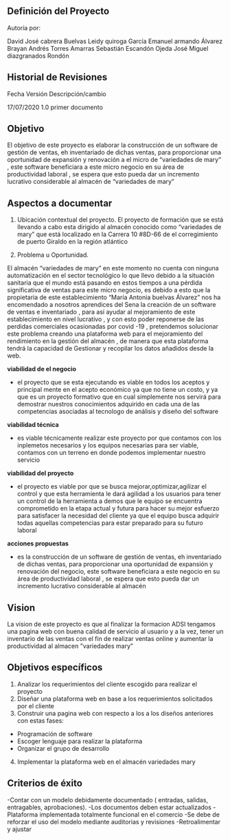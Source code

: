 ## **Definición del Proyecto** 

Autoría por:

David José cabrera Buelvas
Leidy quiroga García
Emanuel armando Álvarez
Brayan Andrés Torres Amarras
Sebastián Escandón Ojeda
José Miguel diazgranados Rondón

## **Historial de Revisiones**

Fecha                Versión       Descripción/cambio

17/07/2020            1.0           primer documento


## **Objetivo**

El objetivo de este proyecto es elaborar la construcción de un software de gestión de ventas, eh inventariado de dichas ventas,   para proporcionar una oportunidad de expansión y renovación a el micro  de “variedades de mary” , este software beneficiara a este micro negocio en su área de productividad laboral , se espera que esto pueda dar un incremento lucrativo considerable al almacén de  “variedades de mary”

## **Aspectos a documentar**

1.	Ubicación contextual del proyecto.
El proyecto de formación que se está llevando a cabo esta dirigido al almacén conocido como “variedades de  mary” que está localizado en la Carrera 10 #8D-66 de el corregimiento de puerto Giraldo en la región atlántico

2.	Problema u Oportunidad.


El almacén “variedades de mary” en este momento no cuenta con ninguna automatización en el sector tecnológico lo que llevo debido a la situación sanitaria que el mundo está pasando en estos tiempos a una pérdida significativa de ventas para este micro negocio, es debido a esto que la propietaria de este establecimiento “María Antonia buelvas Álvarez” nos ha encomendado a nosotros aprendices del Sena  la creación de un software de ventas e inventariado , para así ayudar al mejoramiento de este establecimiento en nivel lucrativo ,  y con esto poder reponerse de las perdidas comerciales ocasionadas por covid -19 , pretendemos solucionar este problema creando una plataforma web para el mejoramiento del rendimiento en la gestión del almacén , de manera que esta plataforma tendrá la capacidad de
Gestionar y recopilar los datos añadidos desde la web.


**viabilidad de el negocio**

- el proyecto que se esta ejecutando es viable en todos los aceptos y principal mente en el acepto económico ya que no tiene un costo, y  ya que es un proyecto formativo que  en cual simplemente nos servirá  para demostrar nuestros conocimientos adquirido en cada una de las competencias asociadas al tecnologo de análisis y diseño del software

**viabilidad técnica**

- es viable técnicamente realizar  este proyecto por que contamos con los inplemetos necesarios y los equipos  necesarias para ser viable, contamos con un terreno en donde podemos implementar nuestro servicio 

**viabilidad del proyecto**  

- el proyecto es viable por que se busca mejorar,optimizar,agilizar el control y que esta herramienta le dará agilidad a los usuarios para tener un control de la herramienta a demos que le equipo se encuentra comprometido en la etapa actual y futura para hacer su mejor esfuerzo para satisfacer la necesidad del cliente ya que el equipo busca adquirir todas  aquellas competencias para estar preparado para su futuro laboral      

**acciones  propuestas**

- es la construcción de un software de gestión de ventas, eh inventariado de dichas ventas,   para proporcionar una oportunidad de expansión y renovación del negocio, este software beneficiara a este  negocio en su área de productividad laboral , se espera que esto pueda dar un incremento lucrativo considerable al almacén 

## **Vision**

La vision de este proyecto es que al finalizar la formacion ADSI tengamos una pagina web con buena calidad de servicio al usuario y a la vez, tener un inventario de las ventas con el fin de realizar ventas online y aumentar la productividad al almacen "variedades mary" 

## **Objetivos específicos**

1. Analizar los requerimientos del cliente escogido para realizar el proyecto
2. Diseñar una plataforma web en base a los requerimientos solicitados por el cliente
3. Construir una pagina web con respecto a los a los diseños anteriores con estas fases:
- Programación de software
- Escoger lenguaje para realizar la plataforma
- Organizar el grupo de desarrollo
4. Implementar la plataforma web en el almacén variedades mary

## **Criterios de éxito**

-Contar con un modelo debidamente documentado ( entradas, salidas,  entragables, aprobaciones).
-Los documentos deben estar actualizados
-Plataforma implementada totalmente funcional en el comercio
-Se debe de reforzar el uso del modelo mediante auditorias y revisiones
-Retroalimentar y ajustar 

